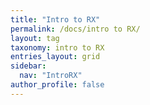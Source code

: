 ```yaml
---
title: "Intro to RX"
permalink: /docs/intro to RX/
layout: tag
taxonomy: intro to RX
entries_layout: grid
sidebar:
  nav: "IntroRX"
author_profile: false
---
```


